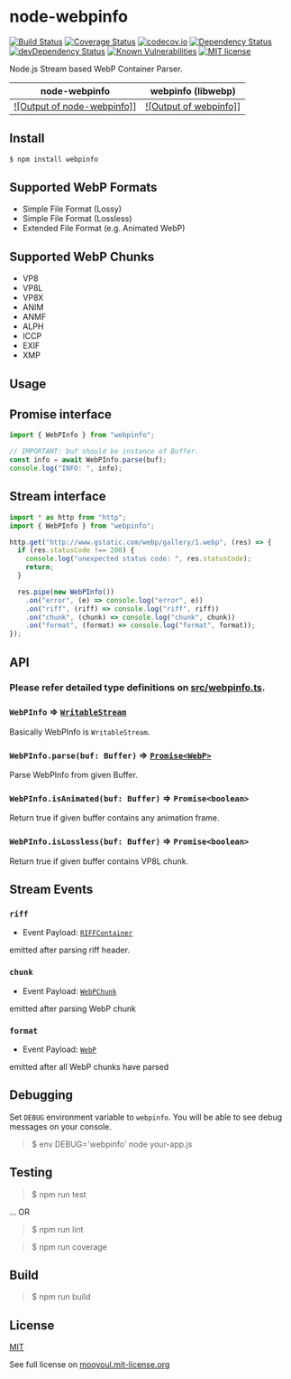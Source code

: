 # node-webpinfo

[![Build Status](https://travis-ci.org/mooyoul/node-webpinfo.svg?branch=master)](https://travis-ci.org/mooyoul/node-webpinfo)
[![Coverage Status](https://coveralls.io/repos/github/mooyoul/node-webpinfo/badge.svg?branch=master)](https://coveralls.io/github/mooyoul/node-webpinfo?branch=master)
[![codecov.io](https://codecov.io/github/mooyoul/node-webpinfo/coverage.svg?branch=master)](https://codecov.io/github/mooyoul/node-webpinfo?branch=master)
[![Dependency Status](https://david-dm.org/mooyoul/node-webpinfo.svg)](https://david-dm.org/mooyoul/node-webpinfo)
[![devDependency Status](https://david-dm.org/mooyoul/node-webpinfo/dev-status.svg)](https://david-dm.org/mooyoul/node-webpinfo#info=devDependencies)
[![Known Vulnerabilities](https://snyk.io/test/github/mooyoul/node-webpinfo/badge.svg)](https://snyk.io/test/github/mooyoul/node-webpinfo)
[![MIT license](http://img.shields.io/badge/license-MIT-blue.svg)](http://mooyoul.mit-license.org/)

Node.js Stream based WebP Container Parser.

node-webpinfo | webpinfo (libwebp) 
---------------- | ----------------
[![Output of node-webpinfo]](https://raw.githubusercontent.com/mooyoul/node-webpinfo/master/examples/output-node-webpinfo.png)] | [![Output of webpinfo]](https://raw.githubusercontent.com/mooyoul/node-webpinfo/master/examples/output-libwebp-webpinfo.png)]


## Install

```bash
$ npm install webpinfo
```
 
 
## Supported WebP Formats

- Simple File Format (Lossy)
- Simple File Format (Lossless)
- Extended File Format (e.g. Animated WebP)

## Supported WebP Chunks

- VP8
- VP8L
- VP8X
- ANIM
- ANMF
- ALPH
- ICCP
- EXIF
- XMP
    
 
## Usage

## Promise interface

```typescript
import { WebPInfo } from "webpinfo";

// IMPORTANT: buf should be instance of Buffer.
const info = await WebPInfo.parse(buf);
console.log("INFO: ", info);
```

## Stream interface

```typescript
import * as http from "http";
import { WebPInfo } from "webpinfo";

http.get("http://www.gstatic.com/webp/gallery/1.webp", (res) => {
  if (res.statusCode !== 200) {
    console.log("unexpected status code: ", res.statusCode);
    return;
  }

  res.pipe(new WebPInfo())
    .on("error", (e) => console.log("error", e))
    .on("riff", (riff) => console.log("riff", riff))
    .on("chunk", (chunk) => console.log("chunk", chunk))
    .on("format", (format) => console.log("format", format));
});
```

## API

### Please refer detailed type definitions on [src/webpinfo.ts](https://github.com/mooyoul/node-webpinfo/blob/a1731f6b062c66534018843ac3b644959d5b02ac/src/webpinfo.ts#L132-L225).

### `WebPInfo` => [`WritableStream`](https://github.com/mooyoul/node-webpinfo/blob/a1731f6b062c66534018843ac3b644959d5b02ac/src/webpinfo.ts#L228)

Basically WebPInfo is `WritableStream`.


### `WebPInfo.parse(buf: Buffer)` => [`Promise<WebP>`](https://github.com/mooyoul/node-webpinfo/blob/a1731f6b062c66534018843ac3b644959d5b02ac/src/webpinfo.ts#L216-L225)
 
Parse WebPInfo from given Buffer.


### `WebPInfo.isAnimated(buf: Buffer)` => `Promise<boolean>`

Return true if given buffer contains any animation frame.

### `WebPInfo.isLossless(buf: Buffer)` => `Promise<boolean>`

Return true if given buffer contains VP8L chunk.


## Stream Events

### `riff`

- Event Payload: [`RIFFContainer`](https://github.com/mooyoul/node-webpinfo/blob/a1731f6b062c66534018843ac3b644959d5b02ac/src/webpinfo.ts#L63-L65)

emitted after parsing riff header.


### `chunk`

- Event Payload: [`WebPChunk`](https://github.com/mooyoul/node-webpinfo/blob/a1731f6b062c66534018843ac3b644959d5b02ac/src/webpinfo.ts#L205-L214)

emitted after parsing WebP chunk

### `format`

- Event Payload: [`WebP`](https://github.com/mooyoul/node-webpinfo/blob/a1731f6b062c66534018843ac3b644959d5b02ac/src/webpinfo.ts#L216-L225)

emitted after all WebP chunks have parsed


## Debugging

Set `DEBUG` environment variable to `webpinfo`.
You will be able to see debug messages on your console.

> $ env DEBUG='webpinfo' node your-app.js
 

## Testing

> $ npm run test

... OR

> $ npm run lint

> $ npm run coverage



## Build

> $ npm run build


## License
[MIT](LICENSE)

See full license on [mooyoul.mit-license.org](http://mooyoul.mit-license.org/)
